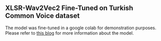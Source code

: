 ## XLSR-Wav2Vec2 Fine-Tuned on Turkish Common Voice dataset

The model was fine-tuned in a google colab for demonstration purposes.
Please refer to [this blog](https://huggingface.co/blog/fine-tune-xlsr-wav2vec2) for more information about the model.